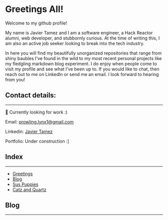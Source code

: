 # <a id="greetings"></a>Greetings All!
Welcome to my github profile!

My name is Javier Tamez and I am a software engineer, a Hack Reactor alumni, web developer, and stubbornly curious. At the time of writing this, I am also an active job seeker looking to break into the tech industry.

In here you will find my beautifully unorganized repositories that range from shiny baubles I've found in the wild to my most recent personal projects like my fledgling markdown blog experiment. I do enjoy when people come to visit my profile and see what I've been up to. If you would like to chat, then reach out to me on LinkedIn or send me an email. I look forward to hearing from you!

## Contact details:
---
🌱 Currently looking for work :)

Email: [prowling.lynx1@gmail.com](prowling.lynx1@gmail.com)

Linkedin: [Javier Tamez](https://www.linkedin.com/in/javier-tamez/)

Portfolio: Under construction :]

## Index
---
- [Greetings](#greetings)
- [Blog](#blog)
- [Sus Puppies](https://github.com/Shady-Wolves/Sus-Puppies)
- [Catz and Quartz](https://github.com/Team-Quartz/Front-End-Capstone)

## <a id="blog"></a>Blog
---

<!-- https://api.github.com/repos/:owner/:repo/contents/:path -->

<!--
**ProwlingLynx/ProwlingLynx** is a ✨ _special_ ✨ repository because its `README.md` (this file) appears on your GitHub profile.

Here are some ideas to get you started:

- 🔭 I’m currently working on ...
- 🌱 I’m currently learning ...
- 👯 I’m looking to collaborate on ...
- 🤔 I’m looking for help with ...
- 💬 Ask me about ...
- 📫 How to reach me: ...
- 😄 Pronouns: ...
- ⚡ Fun fact: ...
-->
